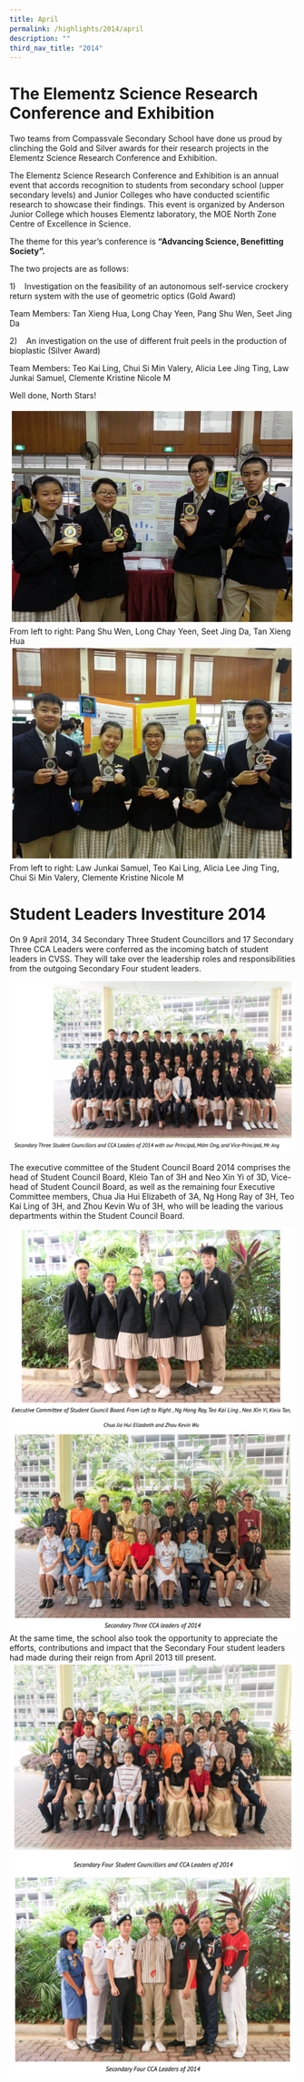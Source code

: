 ```yaml
---
title: April
permalink: /highlights/2014/april
description: ""
third_nav_title: "2014"
---
```

# The Elementz Science Research Conference and Exhibition
Two teams from Compassvale Secondary School have done us proud by clinching the Gold and Silver awards for their research projects in the Elementz Science Research Conference and Exhibition.

The Elementz Science Research Conference and Exhibition is an annual event that accords recognition to students from secondary school (upper secondary levels) and Junior Colleges who have conducted scientific research to showcase their findings. This event is organized by Anderson Junior College which houses Elementz laboratory, the MOE North Zone Centre of Excellence in Science.

The theme for this year’s conference is **“Advancing Science, Benefitting Society”.**

The two projects are as follows:

1)    Investigation on the feasibility of an autonomous self-service crockery return system with the use of geometric optics (Gold Award)

Team Members: Tan Xieng Hua, Long Chay Yeen, Pang Shu Wen, Seet Jing Da

2)    An investigation on the use of different fruit peels in the production of bioplastic (Silver Award)

Team Members: Teo Kai Ling, Chui Si Min Valery, Alicia Lee Jing Ting, Law Junkai Samuel, Clemente Kristine Nicole M

Well done, North Stars!

![](/images/esrce01.png)
From left to right: Pang Shu Wen, Long Chay Yeen, Seet Jing Da, Tan Xieng Hua
![](/images/esrce02.png)
From left to right: Law Junkai Samuel, Teo Kai Ling, Alicia Lee Jing Ting, Chui Si Min Valery, Clemente Kristine Nicole M

# Student Leaders Investiture 2014
On 9 April 2014, 34 Secondary Three Student Councillors and 17 Secondary Three CCA Leaders were conferred as the incoming batch of student leaders in CVSS. They will take over the leadership roles and responsibilities from the outgoing Secondary Four student leaders.

![](/images/investiture%202014.png)

The executive committee of the Student Council Board 2014 comprises the head of Student Council Board, Kleio Tan of 3H and Neo Xin Yi of 3D, Vice-head of Student Council Board, as well as the remaining four Executive Committee members, Chua Jia Hui Elizabeth of 3A, Ng Hong Ray of 3H, Teo Kai Ling of 3H, and Zhou Kevin Wu of 3H, who will be leading the various departments within the Student Council Board.

![](/images/investiture%202014%202.png)
![](/images/investiture%202014%203.png)
At the same time, the school also took the opportunity to appreciate the efforts, contributions and impact that the Secondary Four student leaders had made during their reign from April 2013 till present.
![](/images/investiture%202014%204.png)
![](/images/investiture%202014%205.png)